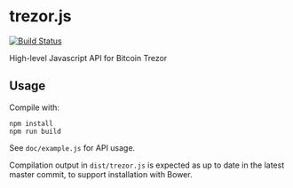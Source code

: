 trezor.js
=========

[![Build Status](https://travis-ci.org/trezor/trezor.js.svg?branch=master)](https://travis-ci.org/trezor/trezor.js)

High-level Javascript API for Bitcoin Trezor

Usage
-----

Compile with:

	npm install
	npm run build

See `doc/example.js` for API usage.

Compilation output in `dist/trezor.js` is expected as up to date in
the latest master commit, to support installation with Bower.
